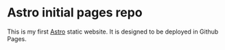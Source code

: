# Astro initial pages repo

This is my first [Astro](https://astro.build/) static website. It is designed to be deployed in Github Pages.